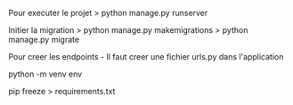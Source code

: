 Pour executer le projet
    > python manage.py runserver

Initier la migration
    > python manage.py makemigrations
    > python manage.py migrate

Pour creer les endpoints
    - Il faut creer une fichier urls.py dans l'application



<!-- Creation variable d'environnement -->
python -m venv env

pip freeze > requirements.txt